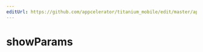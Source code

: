 ```yaml
---
editUrl: https://github.com/appcelerator/titanium_mobile/edit/master/apidoc/Titanium/UI/OptionDialog.yml
---
```

# showParams

<TypeHeader/>

<ApiDocs/>
